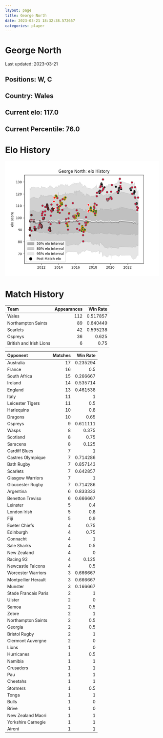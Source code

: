 ```yaml
---  
layout: page  
title: George North  
date: 2023-03-21 18:32:38.572657  
categories: player  
---
```

# George North


Last updated: 2023-03-21
## Positions: W, C

## Country: Wales

## Current elo: 117.0

## Current Percentile: 76.0

# Elo History


![elo history](history_GeorgeNorth.png)
# Match History


| Team                    |   Appearances |   Win Rate |
|:------------------------|--------------:|-----------:|
| Wales                   |           112 |   0.517857 |
| Northampton Saints      |            89 |   0.640449 |
| Scarlets                |            42 |   0.595238 |
| Ospreys                 |            36 |   0.625    |
| British and Irish Lions |             6 |   0.75     |

| Opponent             |   Matches |   Win Rate |
|:---------------------|----------:|-----------:|
| Australia            |        17 |   0.235294 |
| France               |        16 |   0.5      |
| South Africa         |        15 |   0.266667 |
| Ireland              |        14 |   0.535714 |
| England              |        13 |   0.461538 |
| Italy                |        11 |   1        |
| Leicester Tigers     |        11 |   0.5      |
| Harlequins           |        10 |   0.8      |
| Dragons              |        10 |   0.65     |
| Ospreys              |         9 |   0.611111 |
| Wasps                |         8 |   0.375    |
| Scotland             |         8 |   0.75     |
| Saracens             |         8 |   0.125    |
| Cardiff Blues        |         7 |   1        |
| Castres Olympique    |         7 |   0.714286 |
| Bath Rugby           |         7 |   0.857143 |
| Scarlets             |         7 |   0.642857 |
| Glasgow Warriors     |         7 |   1        |
| Gloucester Rugby     |         7 |   0.714286 |
| Argentina            |         6 |   0.833333 |
| Benetton Treviso     |         6 |   0.666667 |
| Leinster             |         5 |   0.4      |
| London Irish         |         5 |   0.8      |
| Fiji                 |         5 |   0.9      |
| Exeter Chiefs        |         4 |   0.75     |
| Edinburgh            |         4 |   0.75     |
| Connacht             |         4 |   1        |
| Sale Sharks          |         4 |   0.5      |
| New Zealand          |         4 |   0        |
| Racing 92            |         4 |   0.125    |
| Newcastle Falcons    |         4 |   0.5      |
| Worcester Warriors   |         3 |   0.666667 |
| Montpellier Herault  |         3 |   0.666667 |
| Munster              |         3 |   0.166667 |
| Stade Francais Paris |         2 |   1        |
| Ulster               |         2 |   0        |
| Samoa                |         2 |   0.5      |
| Zebre                |         2 |   1        |
| Northampton Saints   |         2 |   0.5      |
| Georgia              |         2 |   0.5      |
| Bristol Rugby        |         2 |   1        |
| Clermont Auvergne    |         2 |   0        |
| Lions                |         1 |   0        |
| Hurricanes           |         1 |   0.5      |
| Namibia              |         1 |   1        |
| Crusaders            |         1 |   1        |
| Pau                  |         1 |   1        |
| Cheetahs             |         1 |   1        |
| Stormers             |         1 |   0.5      |
| Tonga                |         1 |   1        |
| Bulls                |         1 |   0        |
| Brive                |         1 |   0        |
| New Zealand Maori    |         1 |   1        |
| Yorkshire Carnegie   |         1 |   1        |
| Aironi               |         1 |   1        |
